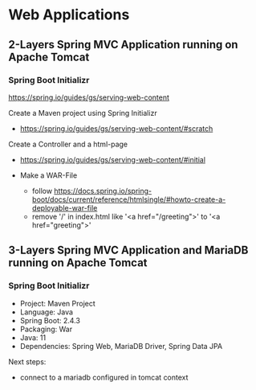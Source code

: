 # Web Applications

## 2-Layers Spring MVC Application running on Apache Tomcat

### Spring Boot Initializr

https://spring.io/guides/gs/serving-web-content

Create a Maven project using Spring Initializr
* https://spring.io/guides/gs/serving-web-content/#scratch

Create a Controller and a html-page
* https://spring.io/guides/gs/serving-web-content/#initial

* Make a WAR-File
  * follow https://docs.spring.io/spring-boot/docs/current/reference/htmlsingle/#howto-create-a-deployable-war-file
  * remove '/' in index.html like '\<a href="/greeting"\>' to '\<a href="greeting"\>'

## 3-Layers Spring MVC Application and MariaDB running on Apache Tomcat

### Spring Boot Initializr
* Project: Maven Project
* Language: Java
* Spring Boot: 2.4.3
* Packaging: War
* Java: 11
* Dependencies: Spring Web, MariaDB Driver, Spring Data JPA

Next steps:
* connect to a mariadb configured in tomcat context
